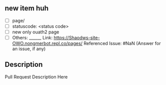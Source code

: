 ## new item huh
- [ ] page/<page name>
- [ ] statuscode: \<status code>
- [ ] new only ouath2 page
- [ ] Others: \______
Link: https://Shaodws-site-OWO.nongmerbot.repl.co/pages/<page name>
Referenced Issue: #NaN (Answer for an issue, if any)
  
## Description
Pull Request Description Here
